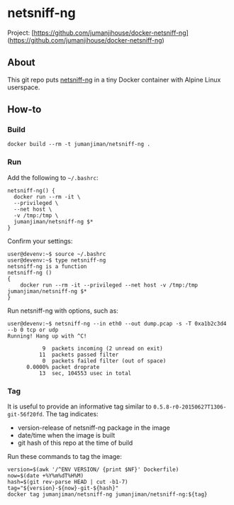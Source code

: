 netsniff-ng
===========

Project: [https://github.com/jumanjihouse/docker-netsniff-ng]
(https://github.com/jumanjihouse/docker-netsniff-ng)


About
-----

This git repo puts [netsniff-ng](https://github.com/netsniff-ng/netsniff-ng)
in a tiny Docker container with Alpine Linux userspace.


How-to
------

### Build

    docker build --rm -t jumanjiman/netsniff-ng .


### Run

Add the following to `~/.bashrc`:

    netsniff-ng() {
      docker run --rm -it \
      --privileged \
      --net host \
      -v /tmp:/tmp \
      jumanjiman/netsniff-ng $*
    }

Confirm your settings:

    user@devenv:~$ source ~/.bashrc
    user@devenv:~$ type netsniff-ng
    netsniff-ng is a function
    netsniff-ng ()
    {
        docker run --rm -it --privileged --net host -v /tmp:/tmp jumanjiman/netsniff-ng $*
    }

Run netsniff-ng with options, such as:

    user@devenv:~$ netsniff-ng --in eth0 --out dump.pcap -s -T 0xa1b2c3d4 --b 0 tcp or udp
    Running! Hang up with ^C!

               9  packets incoming (2 unread on exit)
              11  packets passed filter
               0  packets failed filter (out of space)
          0.0000% packet droprate
              13  sec, 104553 usec in total


### Tag

It is useful to provide an informative tag similar to
`0.5.8-r0-20150627T1306-git-56f20fd`.
The tag indicates:

* version-release of netsniff-ng package in the image
* date/time when the image is built
* git hash of this repo at the time of build

Run these commands to tag the image:

    version=$(awk '/^ENV VERSION/ {print $NF}' Dockerfile)
    now=$(date +%Y%m%dT%H%M)
    hash=$(git rev-parse HEAD | cut -b1-7)
    tag="${version}-${now}-git-${hash}"
    docker tag jumanjiman/netsniff-ng jumanjiman/netsniff-ng:${tag}

